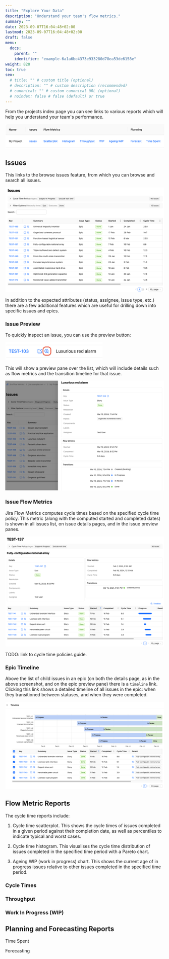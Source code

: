 ```yaml
---
title: "Explore Your Data"
description: "Understand your team's flow metrics."
summary: ""
date: 2023-09-07T16:04:48+02:00
lastmod: 2023-09-07T16:04:48+02:00
draft: false
menu:
  docs:
    parent: ""
    identifier: "example-6a1a6be4373e933280d78ea53de6158e"
weight: 820
toc: true
seo:
  # title: "" # custom title (optional)
  # description: "" # custom description (recommended)
  # canonical: "" # custom canonical URL (optional)
  # noindex: false # false (default) or true
---
```


From the projects index page you can see links to various reports which will help you understand your team's performance.

![Report links](report-links.png)

## Issues

This links to the browse issues feature, from which you can browse and search all issues.

![Report links](epic-list.png)

In addition to the expected attributes (status, assignee, issue type, etc.) there are a few additional features which are useful for drilling down into specific issues and epics.

### Issue Preview

To quickly inspect an issue, you can use the preview button:

![Issue preview icon](issue-preview-icon.png)

This will show a preview pane over the list, which will include details such as flow metrics and the transition timeline for that issue.

![Issue preview](issue-preview.png)

### Issue Flow Metrics

Jira Flow Metrics computes cycle times based on the specified cycle time policy. This metric (along with the computed started and completed dates) is shown in all issues list, on issue details pages, and in the issue preview panes.

![Report links](view-epic.png)

TODO: link to cycle time policies guide.

### Epic Timeline

Above the list of child issues in an epic (on both the details page, as in the above screenshot, and on the epic preview pane) there is a `timeline` link. Clicking this link shows a detailed timeline of all issues in the epic: when they transitioned between statuses, and when they were completed.

![Epic timeline](epic-timeline.png)

## Flow Metric Reports

The cycle time reports include:

1. Cycle time scatterplot. This shows the cycle times of issues completed in a given period against their completion date, as well as percentiles to indicate typical and worst cases.

2. Cycle time histogram. This visualises the cycle time distribution of issues completed in the specified time period with a Pareto chart.

3. Ageing WIP (work in progress) chart. This shows the current age of in progress issues relative to other issues completed in the specified time period.

### Cycle Times

### Throughput

### Work In Progress (WIP)

## Planning and Forecasting Reports

Time Spent

Forecasting

